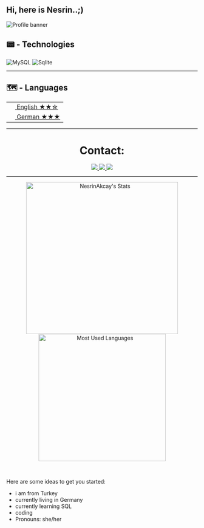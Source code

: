 ## Hi, here is Nesrin..;)
![Profile banner](https://i.imgur.com/VNP2tTx.gif)

## 📟 - Technologies

![MySQL](https://img.shields.io/badge/MySQL-00000F?style=for-the-badge&logo=mysql&logoColor=white)
![Sqlite](https://img.shields.io/badge/SQLite-07405E?style=for-the-badge&logo=sqlite&logoColor=white)
<hr>

## 🗺️ - Languages
<table>
<tr><td><a href="README.md"><img src="https://github.com/milaan9/milaan9/blob/main/197484.svg" height="15"> English ★★☆</a></td></tr>

<tr><td><a href="README_pt.md"><img src="https://github.com/milaan9/milaan9/blob/main/197571.svg" height="15"> German ★★★</a></td></tr>
</table>
<hr>
<!-- Social icons section -->
<h1 align="center"> Contact: </h1>
  <p align="center">
<a href="https://twitter.com/nesrinakcays_/"><img src="https://img.shields.io/badge/Twitter-1DA1F2?style=for-the-badge&logo=twitter&logoColor=white"/> </a>
<a href="https://www.instagram.com/nesrin.akcays__/"><img src="https://img.shields.io/badge/Instagram-E4405F?style=for-the-badge&logo=instagram&logoColor=white"/> </a>
<a href="mailto:nesrin.akcays08@gmail.com">
      <img src="https://img.shields.io/badge/SEND%20MAIL-7cebf5?&style=for-the-badge&logo=MAIL.RU&logoColor=black">
    </a>
  </p>
</h2>
<hr>
<p align="center">
  <a href="https://github.com/NesrinAkcay" target="_blank">
    <img width="400em" src="https://github-readme-stats.vercel.app/api?username=NesrinAkcay&show_icons=true&theme=react&rank_icon=github" alt="NesrinAkcay's Stats" />
    <img width="335em" src="https://github-readme-stats.vercel.app/api/top-langs/?username=NesrinAkcay&layout=compact&theme=react" alt="Most Used Languages" />
  </a>
</p>
</details>
<br>

Here are some ideas to get you started:

- i am from Turkey
- currently living in Germany
- currently learning SQL
- coding
- Pronouns: she/her

